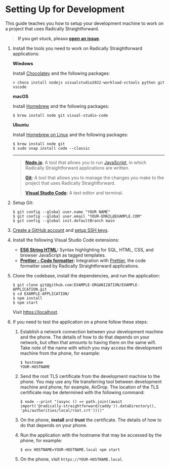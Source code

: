 # Setting Up for Development

This guide teaches you how to setup your development machine to work on a project that uses Radically Straightforward.

> **If you get stuck, please [open an issue](<https://github.com/radically-straightforward/radically-straightforward/issues/new?title=Issue%20in%20Setting%20Up%20for%20Development&body=**What%20did%20you%20try%20to%20do?**%0A%0A**What%20did%20you%20expect%20to%20happen?**%0A%0A**What%20really%20happened?**%0A%0A**What%20error%20messages%20(if%20any)%20did%20you%20run%20into?**%0A%0A**Please%20provide%20as%20much%20relevant%20context%20as%20possible%20(operating%20system,%20browser,%20and%20so%20forth):**>).**

1. Install the tools you need to work on Radically Straightforward applications:

   **Windows**

   Install [Chocolatey](https://chocolatey.org) and the following packages:

   ```console
   > choco install nodejs visualstudio2022-workload-vctools python git vscode
   ```

   **macOS**

   Install [Homebrew](https://brew.sh) and the following packages:

   ```console
   $ brew install node git visual-studio-code
   ```

   **Ubuntu**

   Install [Homebrew on Linux](https://docs.brew.sh/Homebrew-on-Linux) and the following packages:

   ```console
   $ brew install node git
   $ sudo snap install code --classic
   ```

   ***

   > **[Node.js](https://nodejs.org/):** A tool that allows you to run [JavaScript](https://javascript.info/), in which Radically Straightforward applications are written.
   >
   > **[Git](https://git-scm.com/):** A tool that allows you to manage the changes you make to the project that uses Radically Straightforward.
   >
   > **[Visual Studio Code](https://code.visualstudio.com/):** A text editor and terminal.

2. Setup Git:

   ```console
   $ git config --global user.name "YOUR NAME"
   $ git config --global user.email "YOUR-EMAIL@EXAMPLE.COM"
   $ git config --global init.defaultBranch main
   ```

3. [Create a GitHub account](https://github.com/signup) and [setup SSH keys](https://docs.github.com/en/authentication/connecting-to-github-with-ssh).

4. Install the following Visual Studio Code extensions:

   - **[ES6 String HTML](https://marketplace.visualstudio.com/items?itemName=Tobermory.es6-string-html):** Syntax highlighting for SQL, HTML, CSS, and browser JavaScript as tagged templates.
   - **[Prettier - Code formatter](https://marketplace.visualstudio.com/items?itemName=esbenp.prettier-vscode):** Integration with [Prettier](https://prettier.io), the code formatter used by Radically Straightforward applications.

5. Clone the codebase, install the dependencies, and run the application:

   ```console
   $ git clone git@github.com:EXAMPLE-ORGANIZATION/EXAMPLE-APPLICATION.git
   $ cd EXAMPLE-APPLICATION/
   $ npm install
   $ npm start
   ```

   Visit <https://localhost>.

6. If you need to test the application on a phone follow these steps:

   1. Establish a network connection between your development machine and the phone. The details of how to do that depends on your network, but often that amounts to having them on the same wifi. Take note of the name with which you may access the development machine from the phone, for example:

      ```console
      $ hostname
      YOUR-HOSTNAME
      ```

   2. Send the root TLS certificate from the development machine to the phone. You may use any file transferring tool between development machine and phone, for example, AirDrop. The location of the TLS certificate may be determined with the following command:

      ```console
      $ node --print "(async () => path.join((await import('@radically-straightforward/caddy')).dataDirectory(), 'pki/authorities/local/root.crt'))()"
      ```

   3. On the phone, **install** and **trust** the certificate. The details of how to do that depends on your phone.

   4. Run the application with the hostname that may be accessed by the phone, for example:

      ```console
      $ env HOSTNAME=YOUR-HOSTNAME.local npm start
      ```

   5. On the phone, visit `https://YOUR-HOSTNAME.local`.
